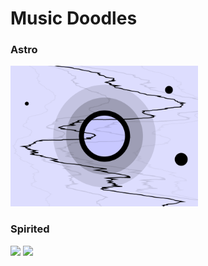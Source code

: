 # Music Doodles

### Astro

<img src="https://raw.githubusercontent.com/sophiavanvalkenburg/music-doodles/master/astro/astro.gif" width="300">

### Spirited

<img src="https://raw.githubusercontent.com/sophiavanvalkenburg/music-doodles/master/spirited/spirited-concentric-squares.gif" width="300"> <img src="https://raw.githubusercontent.com/sophiavanvalkenburg/music-doodles/master/spirited/spirited-diagonal-cube-wave.gif" width="300">
